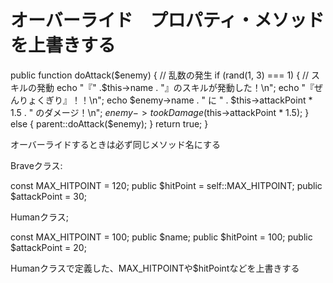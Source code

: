 # オーバーライド　プロパティ・メソッドを上書きする

public function doAttack($enemy)
    {
        // 乱数の発生
        if (rand(1, 3) === 1) {
            // スキルの発動
            echo "『" .$this->name . "』のスキルが発動した！\n";
            echo "『ぜんりょくぎり』！！\n";
            echo $enemy->name . " に " . $this->attackPoint * 1.5 . " のダメージ！\n";
            $enemy->tookDamage($this->attackPoint * 1.5);
        } else {
            parent::doAttack($enemy);
        }
        return true;
    }

オーバーライドするときは必ず同じメソッド名にする

Braveクラス:

const MAX_HITPOINT = 120;
public $hitPoint = self::MAX_HITPOINT;
public $attackPoint = 30;


Humanクラス;

const MAX_HITPOINT = 100;
public $name;
public $hitPoint = 100;
public $attackPoint = 20;

Humanクラスで定義した、MAX_HITPOINTや$hitPointなどを上書きする	



